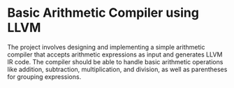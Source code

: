 # Basic Arithmetic Compiler using LLVM 


The project involves designing and implementing a simple arithmetic compiler that accepts arithmetic expressions as input and generates LLVM IR code. The compiler should be able to handle basic arithmetic operations like addition, subtraction, multiplication, and division, as well as parentheses for grouping expressions.


